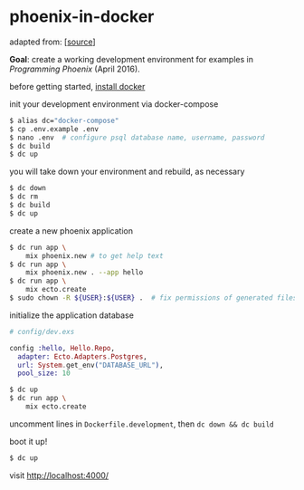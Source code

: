 # phoenix-in-docker

adapted from: [[source](https://blog.cloud66.com/deploying-your-phoenix-applications-in-production-using-docker/)]

**Goal**: create a working development environment for examples in _Programming Phoenix_ (April 2016).

before getting started, [install docker](https://radavis.github.io/ubuntu-for-development/docker.html)

init your development environment via docker-compose

```bash
$ alias dc="docker-compose"
$ cp .env.example .env
$ nano .env  # configure psql database name, username, password
$ dc build
$ dc up
```

you will take down your environment and rebuild, as necessary

```bash
$ dc down
$ dc rm
$ dc build
$ dc up
```

create a new phoenix application

```bash
$ dc run app \
    mix phoenix.new # to get help text
$ dc run app \
    mix phoenix.new . --app hello
$ dc run app \
    mix ecto.create
$ sudo chown -R ${USER}:${USER} .  # fix permissions of generated files
```

initialize the application database

```elixir
# config/dev.exs

config :hello, Hello.Repo,
  adapter: Ecto.Adapters.Postgres,
  url: System.get_env("DATABASE_URL"),
  pool_size: 10
```

```bash
$ dc up
$ dc run app \
    mix ecto.create
```

uncomment lines in `Dockerfile.development`, then `dc down && dc build`

boot it up!

```bash
$ dc up
```

visit <http://localhost:4000/>
